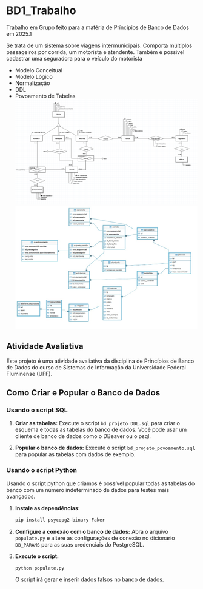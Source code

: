 # BD1_Trabalho
Trabalho em Grupo feito para a matéria de Príncipios de Banco de Dados em 2025.1

Se trata de um sistema sobre viagens intermunicipais.
Comporta múltiplos passageiros por corrida, um motorista e atendente. 
Também é possivel cadastrar uma seguradora para o veículo do motorista

- Modelo Conceitual
- Modelo Lógico
- Normalização
- DDL 
- Povoamento de Tabelas
![Modelo Conceitual](https://github.com/Vinuzius/BD1_Corrida_Trabalho-Final/blob/main/Modelo%20Conceitual.png)
![Modelo Lógico](https://github.com/Vinuzius/BD1_Corrida_Trabalho-Final/blob/main/diagrama_do_modelo.jpeg)
## Atividade Avaliativa

Este projeto é uma atividade avaliativa da disciplina de Princípios de Banco de Dados do curso de Sistemas de Informação da Universidade Federal Fluminense (UFF).

## Como Criar e Popular o Banco de Dados

### Usando o script SQL

1.  **Criar as tabelas:**
    Execute o script `bd_projeto_DDL.sql` para criar o esquema e todas as tabelas do banco de dados. Você pode usar um cliente de banco de dados como o DBeaver ou o psql.

2.  **Popular o banco de dados:**
    Execute o script `bd_projeto_povoamento.sql` para popular as tabelas com dados de exemplo.

### Usando o script Python
Usando o script python que criamos é possível popular todas as tabelas do banco com um número indeterminado de dados para testes mais avançados.

1.  **Instale as dependências:**
    ```bash
    pip install psycopg2-binary Faker
    ```

2.  **Configure a conexão com o banco de dados:**
    Abra o arquivo `populate.py` e altere as configurações de conexão no dicionário `DB_PARAMS` para as suas credenciais do PostgreSQL.

3.  **Execute o script:**
    ```bash
    python populate.py
    ```
    O script irá gerar e inserir dados falsos no banco de dados.
